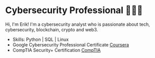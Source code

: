 # Cybersecurity Professional 👨🏻‍💻

Hi, I'm Erik! I'm a cybersecurity analyst who is passionate about tech, cybersecurity, blockchain, crypto and web3. 

- Skills: Python | SQL | Linux
- Google Cybersecurity Professional Certificate <a href="https://www.coursera.org/professional-certificates/google-cybersecurity">Coursera</a>
- CompTIA Security+ Certification <a href="https://www.comptia.org/certifications/security">CompTIA</a> 
